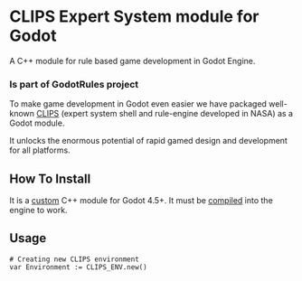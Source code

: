 CLIPS Expert System module for Godot
====================================

A C++ module for rule based game development in Godot Engine.

### Is part of GodotRules project

To make game development in Godot even easier we have packaged well-known
[CLIPS](http://www.clipsrules.net/) (expert system shell and rule-engine
developed in NASA) as a Godot module.

It unlocks the enormous potential of rapid gamed design and development for all
platforms.

How To Install
--------------

It is a
[custom](https://docs.godotengine.org/en/stable/development/cpp/custom_modules_in_cpp.html)
 C++ module for Godot 4.5+. It must be
 [compiled](https://docs.godotengine.org/en/latest/development/compiling/index.html)
into the engine to work.

Usage
-----

~~~~~~~~~~~~~~~~~~~~~~~~~~~~~~~~~~~~~~~~~~~~~~~~~~~~~~~~~~~~~~~~~~~~~~~~~~~~~~~~
# Creating new CLIPS environment
var Environment := CLIPS_ENV.new()
~~~~~~~~~~~~~~~~~~~~~~~~~~~~~~~~~~~~~~~~~~~~~~~~~~~~~~~~~~~~~~~~~~~~~~~~~~~~~~~~

###  
